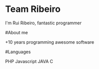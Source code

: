 # Team Ribeiro

I'm Rui Ribeiro, fantastic programmer

#About me

+10 years programming awesome software

#Languages

PHP
Javascript
JAVA
C

